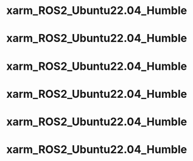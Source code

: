 # xarm_ROS2_Ubuntu22.04_Humble
# xarm_ROS2_Ubuntu22.04_Humble
# xarm_ROS2_Ubuntu22.04_Humble
# xarm_ROS2_Ubuntu22.04_Humble
# xarm_ROS2_Ubuntu22.04_Humble
# xarm_ROS2_Ubuntu22.04_Humble
